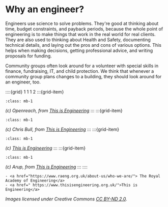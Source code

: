 # Why an engineer?
  

Engineers use science to solve problems.  They're good at thinking about time, budget constraints, and payback periods, because the whole point of engineering is to make things that work in the real world for real clients. They are also used to thinking about Health and Safety, documenting technical details, and laying out the pros and cons of various options.  This helps when making decisions, getting professional advice, and writing proposals for funding.  

Community groups often look around for a volunteer with special skills in finance, fundraising, IT, and child protection.  We think that whenever a community group plans changes to a building, they should look around for an engineer, too.

::::{grid} 1 1 1 2
:::{grid-item}  
<!-- https://www.flickr.com/photos/thisisengineering/48995704732/ -->
```{image} ../images/engineers/engineer4.jpg 
:class: mb-1
``` 
*(c) Openreach, from <a href="https://www.thisisengineering.org.uk/">This is Engineering</a>*
:::
:::{grid-item} 
<!--  https://www.flickr.com/photos/thisisengineering/48986084313/ -->
```{image} ../images/engineers/engineer2.jpg 
:class: mb-1
``` 
*(c) Chris Bull, from <a href="https://www.thisisengineering.org.uk/">This is Engineering</a>*
:::
:::{grid-item} 
<!-- https://www.flickr.com/photos/thisisengineering/48677185267/ -->
```{image} ../images/engineers/engineer6.jpg 
:class: mb-1
``` 
*(c) <a href="https://www.thisisengineering.org.uk/">This is Engineering</a>*
:::
:::{grid-item} 
```{image} ../images/engineers/engineer5.jpg 
:class: mb-1
``` 
<!-- https://www.flickr.com/photos/thisisengineering/48682523732/ -->
*(c) Arup, from <a href="https://www.thisisengineering.org.uk/">This is Engineering</a>*
:::
::::



```{admonition} Further reading
- <a href="https://www.raeng.org.uk/about-us/who-we-are/"> The Royal Academy of Engineering</a>
- <a href=" https://www.thisisengineering.org.uk/">This is Engineering</a>
```

*Images licensed under Creative Commons <a href="https://creativecommons.org/licenses/by-nd/2.0/">CC BY-ND 2.0</a>.*
